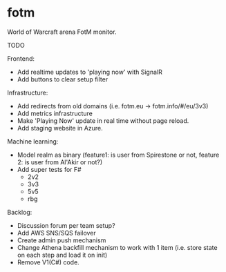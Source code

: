 fotm
====

World of Warcraft arena FotM monitor.

TODO

Frontend:
- Add realtime updates to 'playing now' with SignalR
- Add buttons to clear setup filter

Infrastructure:
- Add redirects from old domains (i.e. fotm.eu -> fotm.info/#/eu/3v3)
- Add metrics infrastructure
- Make 'Playing Now' update in real time without page reload.
- Add staging website in Azure.

Machine learning:
- Model realm as binary (feature1: is user from Spirestone or not, feature 2: is user from Al'Akir or not?)
- Add super tests for F#
  - 2v2
  - 3v3
  - 5v5
  - rbg

Backlog:
- Discussion forum per team setup?
- Add AWS SNS/SQS failover
- Create admin push mechanism
- Change Athena backfill mechanism to work with 1 item (i.e. store state on each step and load it on init)
- Remove V1(C#) code.
